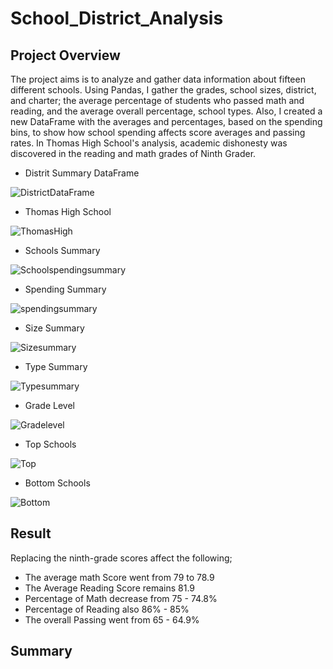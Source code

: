 # School_District_Analysis

## Project Overview 

   The project aims is to analyze and gather data information about fifteen different schools.  Using Pandas, I gather the grades, school sizes, district, and charter; the average percentage of students who passed math and reading, and the average overall percentage, school types. Also, I created a new DataFrame with the averages and percentages, based on the spending bins, to show how school spending affects score averages and passing rates. In Thomas High School's analysis, academic dishonesty was discovered in the reading and math grades of Ninth Grader.




* Distrit Summary DataFrame
 
![DistrictDataFrame](https://user-images.githubusercontent.com/58860105/133002410-3299162f-a10b-42e6-9d3e-4585d1491cd5.PNG)

* Thomas High School

![ThomasHigh](https://user-images.githubusercontent.com/58860105/133002767-7ef3cb6d-587a-4e83-92e0-ea653fc66df0.PNG)


* Schools Summary

![Schoolspendingsummary](https://user-images.githubusercontent.com/58860105/133003101-c5fc9517-4efd-45b8-ba97-2196480becba.PNG)


* Spending Summary

![spendingsummary](https://user-images.githubusercontent.com/58860105/133003324-86fbd7f8-9a3f-4736-a41d-b4c1f44b131c.PNG)


* Size Summary

![Sizesummary](https://user-images.githubusercontent.com/58860105/133003180-f4f7339f-ea0b-4b96-814f-9956d50d1a53.PNG)

* Type Summary

![Typesummary](https://user-images.githubusercontent.com/58860105/133003228-a2775c7f-c4f4-467a-877e-e1290aea8900.PNG)









* Grade Level

![Gradelevel](https://user-images.githubusercontent.com/58860105/133003266-4d1279be-1c37-4498-9cb3-60a65cf07a57.PNG)


* Top Schools

![Top](https://user-images.githubusercontent.com/58860105/133003016-faa6338d-a682-471d-b693-88d4e3f04402.PNG)


* Bottom Schools                                                     

![Bottom](https://user-images.githubusercontent.com/58860105/133003060-374fa0a1-34e7-4233-952a-abfa151d667f.PNG)


## Result
Replacing the ninth-grade scores affect the following;

   * The average math Score went from 79 to 78.9 
   * The Average Reading Score remains 81.9
   * Percentage of Math decrease from 75 - 74.8%
   * Percentage of Reading also 86% - 85%
   * The overall Passing went from 65 - 64.9%
   


## Summary
   

